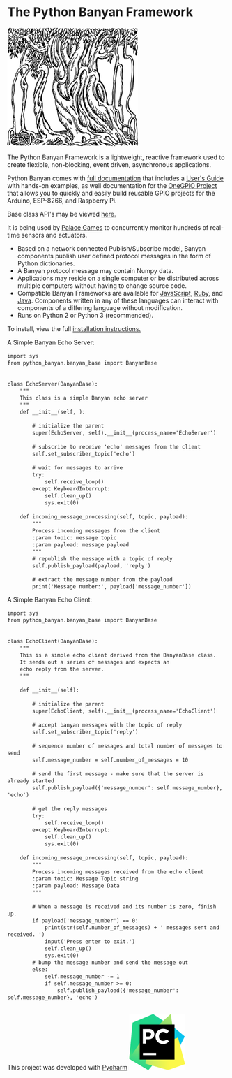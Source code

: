 # The Python Banyan Framework
![](https://github.com/MrYsLab/python_banyan/blob/master/images/BanyanTree.png)


The Python Banyan Framework is a lightweight, reactive framework used to
create flexible, non-blocking, event driven, asynchronous applications.

Python Banyan comes with [full documentation](https://mryslab.github.io/python_banyan/#)
 that includes a [User's Guide](https://mryslab.github.io/python_banyan/#users_guide/) 
 with hands-on examples, as well documentation for the
 [OneGPIO Project](https://mryslab.github.io/python_banyan/#gpio_intro/) 
 that allows you to quickly and easily build reusable GPIO projects for the
 Arduino, ESP-8266, and Raspberry Pi.

Base class API's may be viewed [here.](http://htmlpreview.github.com/?https://github.com/MrYsLab/python_banyan/blob/master/html/python_banyan/index.html)

It is being used by [Palace Games](https://www.raspberrypi.org/blog/raspberry-pi-escape-room/)
to concurrently monitor hundreds of real-time sensors and actuators.

* Based on a network connected Publish/Subscribe model,  Banyan components publish 
user defined protocol messages in the form of Python dictionaries.
* A Banyan protocol message may contain Numpy data.
* Applications may reside on a single computer or be distributed across 
multiple computers without having to change source code.
* Compatible Banyan Frameworks are available for [JavaScript](https://github.com/MrYsLab/js-banyan), [Ruby](https://github.com/MrYsLab/rb_banyan), and
[Java](https://github.com/MrYsLab/javabanyan). Components written in any of these languages can interact with components of a differing language without modification.
* Runs on Python 2 or Python 3 (recommended).


To install,  view the full [installation instructions.](https://mryslab.github.io/python_banyan/install/#installing-python-banyan_1)

A Simple Banyan Echo Server:

```
import sys
from python_banyan.banyan_base import BanyanBase


class EchoServer(BanyanBase):
    """
    This class is a simple Banyan echo server
    """
    def __init__(self, ):

        # initialize the parent
        super(EchoServer, self).__init__(process_name='EchoServer')

        # subscribe to receive 'echo' messages from the client
        self.set_subscriber_topic('echo')

        # wait for messages to arrive
        try:
            self.receive_loop()
        except KeyboardInterrupt:
            self.clean_up()
            sys.exit(0)

    def incoming_message_processing(self, topic, payload):
        """
        Process incoming messages from the client
        :param topic: message topic
        :param payload: message payload
        """
        # republish the message with a topic of reply
        self.publish_payload(payload, 'reply')
        
        # extract the message number from the payload
        print('Message number:', payload['message_number'])

```

A Simple Banyan Echo Client:

```
import sys
from python_banyan.banyan_base import BanyanBase


class EchoClient(BanyanBase):
    """
    This is a simple echo client derived from the BanyanBase class. 
    It sends out a series of messages and expects an
    echo reply from the server.
    """

    def __init__(self):

        # initialize the parent
        super(EchoClient, self).__init__(process_name='EchoClient')

        # accept banyan messages with the topic of reply
        self.set_subscriber_topic('reply')

        # sequence number of messages and total number of messages to send
        self.message_number = self.number_of_messages = 10

        # send the first message - make sure that the server is already started
        self.publish_payload({'message_number': self.message_number}, 'echo')

        # get the reply messages
        try:
            self.receive_loop()
        except KeyboardInterrupt:
            self.clean_up()
            sys.exit(0)

    def incoming_message_processing(self, topic, payload):
        """
        Process incoming messages received from the echo client
        :param topic: Message Topic string
        :param payload: Message Data
        """

        # When a message is received and its number is zero, finish up.
        if payload['message_number'] == 0:
            print(str(self.number_of_messages) + ' messages sent and received. ')
            input('Press enter to exit.')
            self.clean_up()
            sys.exit(0)
        # bump the message number and send the message out
        else:
            self.message_number -= 1
            if self.message_number >= 0:
                self.publish_payload({'message_number': self.message_number}, 'echo')


```

This project was developed with [Pycharm](https://www.jetbrains.com/pycharm/) ![logo](https://github.com/MrYsLab/python_banyan/blob/master/images/icon_PyCharm.png)

